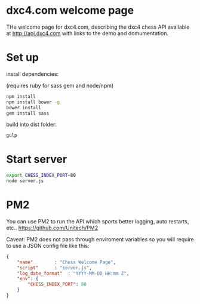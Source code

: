 dxc4.com welcome page
========

THe welcome page for dxc4.com, describing the dxc4 chess API available at http://api.dxc4.com with links to the demo and domumentation.


Set up
=========

install dependencies:

(requires ruby for sass gem and node/npm)

```sh
npm install
npm install bower -g
bower install
gem install sass
```

build into dist folder:
```sh
gulp
```

Start server
==========

```sh
export CHESS_INDEX_PORT=80
node server.js
```

PM2 
=========

You can use PM2 to run the API which sports better logging, auto restarts, etc.. 
https://github.com/Unitech/PM2

Caveat: PM2 does not pass through enviroment variables so you will require to use a JSON config file like this:

```json
{
    "name"        : "Chess Welcome Page",
    "script"      : "server.js",
    "log_date_format"  : "YYYY-MM-DD HH:mm Z",
    "env": {
        "CHESS_INDEX_PORT": 80
    }
}
```
